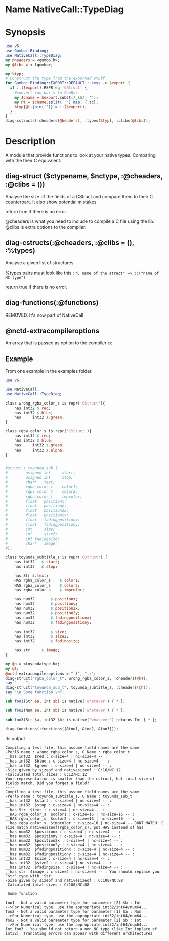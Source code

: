 # Name NativeCall::TypeDiag

# Synopsis

```perl
use v6;
use Gumbo::Binding;
use NativeCall::TypeDiag;
my @headers = <gumbo.h>;
my @libs = <-lgumbo>;

my %typ;
# Construct the type from the exported stuff
for Gumbo::Binding::EXPORT::DEFAULT::.keys -> $export {
  if ::($export).REPR eq 'CStruct' {
    #convert foo_bar_s to FooBar
    my $cname = $export.subst(/_s$/, '');
    my @t = $cname.split('_').map: {.tc};
    %typ{@t.join('')} = ::($export);
  }
}
diag-cstructs(:cheaders(@headers), :types(%typ), :clibs(@libs));
```


# Description

A module that provide functions to look at your native types. Comparing with the their C equivalent.


## diag-struct ($ctypename, $nctype, :@cheaders, :@clibs = ())

Analyse the size of the fields of a CStruct and compare them to their C counterpart. It also show potential mistakes

return true if there is no error.

@cheaders is what you need to include to compile a C file using the lib. @clibs is extra options to the compiler.

## diag-cstructs(:@cheaders, :@clibs = (), :%types)

Analyse a given list of structures

%types pairs must look like this :
`"C name of the struct" => ::("name of NC type")`

return true if there is no error.

## diag-functions(:@functions)

REMOVED. It's now part of NativeCall

## @nctd-extracompileroptions

An array that is passed as option to the compiler `cc`

## Example

From one example in the examples folder.

```perl
use v6;

use NativeCall;
use NativeCall::TypeDiag;

class wrong_rgba_color_s is repr('CStruct'){
	has	int32 $.red;
	has	int32 $.blue;
	has 	int32 $.green;
}

class rgba_color_s is repr('CStruct'){
	has	int32 $.red;
	has	int32 $.blue;
	has 	int32 $.green;
	has 	int32 $.alpha;
}


#struct s_toyunda_sub {
#        usigned int     start;
#        usigned int     stop;
#        char*   text;
#        rgba_color_t    color1;
#        rgba_color_t    color2;
#        rgba_color_t    tmpcolor;
#        float   positionx;
#        float   positiony;
#        float   position2x;
#        float   position2y;
#        float   fadingpositionx;
#        float   fadingpositiony;
#        int     size;
#        int     size2;
#        int fadingsize;
#        char*   image;
#};

class toyunda_subtitle_s is repr('CStruct') {
	has	int32 	$.start;
	has	int32	$.stop;

	has	Str	$.text;
	HAS	rgba_color_s	$.color1;
	HAS	rgba_color_s	$.color2;
	has	rgba_color_s	$.tmpcolor;

	has	num32		$.positionx;
	has	num32		$.positiony;
	has	num32		$.position2x;
	has	num32		$.position2y;
	has	num32		$.fadingpositionx;
	has	num32		$.fadingpositiony;

	has	int32		$.size;
	has	int32		$.size2;
	has	int32		$.fadingsize;

	has	str		$.image;
}

my @h = <toyundatype.h>;
my @l;
@nctd-extracompileroptions = "-I", "./";
diag-struct("rgba_color_t", wrong_rgba_color_s, :cheaders(@h));
say "----";
diag-struct("toyunda_sub_t", toyunda_subtitle_s, :cheaders(@h));
say "\n Some function \n";

sub foo1(Str $a, Int $b) is native('whatever') { * };

sub foo2(Num $a, Int $b) is native('whatever') { * };

sub foo3(Str $a, int32 $b) is native('whatever') returns Int { * };

diag-functions(:functions([&foo1, &foo2, &foo3]));

```

Its output

```
Compiling a test file, this assume field names are the same
-Perl6 name : wrong_rgba_color_s, C Name : rgba_color_t
__has int32  $red : c-size=4 | nc-size=4 -- : 
__has int32  $blue : c-size=4 | nc-size=4 -- : 
__has int32  $green : c-size=4 | nc-size=4 -- : 
-Size given by sizeof and nativesizeof : C:16/NC:12
-Calculated total sizes : C:12/NC:12
Your representation is smaller than the cstruct, but total size of fields match. Did you forget a field?
----
Compiling a test file, this assume field names are the same
-Perl6 name : toyunda_subtitle_s, C Name : toyunda_sub_t
__has int32  $start : c-size=4 | nc-size=4 -- : 
__has int32  $stop : c-size=4 | nc-size=4 -- : 
__has Str  $text : c-size=4 | nc-size=4 -- : 
__HAS rgba_color_s  $color1 : c-size=16 | nc-size=16 -- : 
__HAS rgba_color_s  $color2 : c-size=16 | nc-size=16 -- : 
__has rgba_color_s  $tmpcolor : c-size=16 | nc-size=4 -- DONT MATCH: C size match nativesizeof(rgba_color_s). put HAS instead of has 
__has num32  $positionx : c-size=4 | nc-size=4 -- : 
__has num32  $positiony : c-size=4 | nc-size=4 -- : 
__has num32  $position2x : c-size=4 | nc-size=4 -- : 
__has num32  $position2y : c-size=4 | nc-size=4 -- : 
__has num32  $fadingpositionx : c-size=4 | nc-size=4 -- : 
__has num32  $fadingpositiony : c-size=4 | nc-size=4 -- : 
__has int32  $size : c-size=4 | nc-size=4 -- : 
__has int32  $size2 : c-size=4 | nc-size=4 -- : 
__has int32  $fadingsize : c-size=4 | nc-size=4 -- : 
__has str  $image : c-size=4 | nc-size=4 -- : You should replace your 'str' type with 'Str'
-Size given by sizeof and nativesizeof : C:100/NC:88
-Calculated total sizes : C:100/NC:88

 Some function 

foo1 - Not a valid parameter type for parameter [2] $b : Int
-->For Numerical type, use the appropriate int32/int64/num64...
foo2 - Not a valid parameter type for parameter [1] $a : Num
-->For Numerical type, use the appropriate int32/int64/num64...
foo2 - Not a valid parameter type for parameter [2] $b : Int
-->For Numerical type, use the appropriate int32/int64/num64...
Int foo3 - You should not return a non NC type (like Int inplace of int32), truncating errors can appear with different architectures

```
